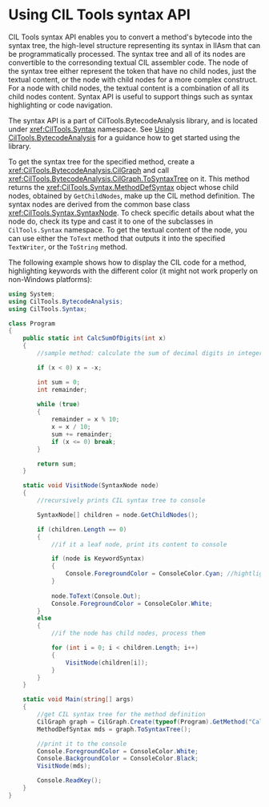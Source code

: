# Using CIL Tools syntax API

CIL Tools syntax API enables you to convert a method's bytecode into the syntax tree, the high-level structure representing its syntax in IlAsm that can be programmatically processed. The syntax tree and all of its nodes are convertible to the corresonding textual CIL assembler code. The node of the syntax tree either represent the token that have no child nodes, just the textual content, or the node with child nodes for a more complex construct. For a node with child nodes, the textual content is a combination of all its child nodes content. Syntax API is useful to support things such as syntax highlighting or code navigation.

The syntax API is a part of CilTools.BytecodeAnalysis library, and is located under <xref:CilTools.Syntax> namespace. See [Using CilTools.BytecodeAnalysis](./using-bytecode-analysis.md) for a guidance how to get started using the library.

To get the syntax tree for the specified method, create a <xref:CilTools.BytecodeAnalysis.CilGraph> and call <xref:CilTools.BytecodeAnalysis.CilGraph.ToSyntaxTree> on it. This method returns the <xref:CilTools.Syntax.MethodDefSyntax> object whose child nodes, obtained by `GetChildNodes`, make up the CIL method definition. The syntax nodes are derived from the common base class <xref:CilTools.Syntax.SyntaxNode>. To check specific details about what the node do, check its type and cast it to one of the subclasses in `CilTools.Syntax` namespace. To get the textual content of the node, you can use either the `ToText` method that outputs it into the specified `TextWriter`, or the `ToString` method.

The following example shows how to display the CIL code for a method, highlighting keywords with the different color (it might not work properly on non-Windows platforms):

```csharp
using System;
using CilTools.BytecodeAnalysis;
using CilTools.Syntax;

class Program
{
    public static int CalcSumOfDigits(int x)
    {
        //sample method: calculate the sum of decimal digits in integer

        if (x < 0) x = -x;

        int sum = 0; 
        int remainder;
        
        while (true)
        {
            remainder = x % 10;
            x = x / 10;            
            sum += remainder;
            if (x <= 0) break;
        }

        return sum;
    }

    static void VisitNode(SyntaxNode node)
    {
        //recursively prints CIL syntax tree to console

        SyntaxNode[] children = node.GetChildNodes();

        if (children.Length == 0)
        {
            //if it a leaf node, print its content to console

            if (node is KeywordSyntax)
            {
                Console.ForegroundColor = ConsoleColor.Cyan; //hightlight keywords
            }
            
            node.ToText(Console.Out);
            Console.ForegroundColor = ConsoleColor.White;
        }
        else
        {
            //if the node has child nodes, process them

            for (int i = 0; i < children.Length; i++)
            {
                VisitNode(children[i]);
            }
        }
    }

    static void Main(string[] args)
    {
        //get CIL syntax tree for the method definition
        CilGraph graph = CilGraph.Create(typeof(Program).GetMethod("CalcSumOfDigits"));
        MethodDefSyntax mds = graph.ToSyntaxTree();

        //print it to the console
        Console.ForegroundColor = ConsoleColor.White;
        Console.BackgroundColor = ConsoleColor.Black;
        VisitNode(mds);

        Console.ReadKey();
    }
}

```

